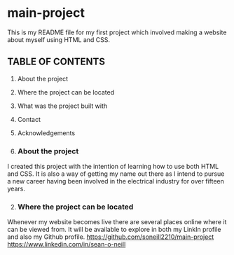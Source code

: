 # main-project

This is my README file for my first project which involved making a website about myself using HTML and CSS.

## TABLE OF CONTENTS

1. About the project
2. Where the project can be located
3. What was the project built with
4. Contact
5. Acknowledgements

1. ### About the project

I created this project with the intention of learning how to use both HTML and CSS. It is also a way of getting my name out there as I intend to pursue a new career having been involved in the electrical industry for over fifteen years.

2. ### Where the project can be located

Whenever my website becomes live there are several places online where it can be viewed from. It will be available to explore in both my
LinkIn profile and also my Github profile.
<https://github.com/soneill2210/main-project>
<https://www.linkedin.com/in/sean-o-neill>
